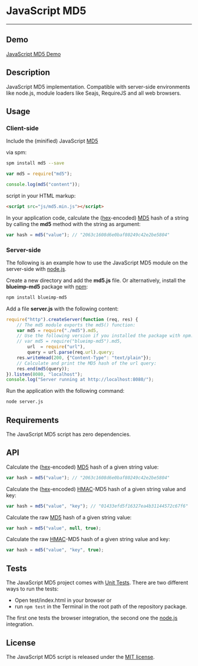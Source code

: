 # JavaScript MD5

----

## Demo

[JavaScript MD5 Demo](http://blueimp.github.io/JavaScript-MD5/)

## Description

JavaScript MD5 implementation. Compatible with server-side environments like
node.js, module loaders like Seajs, RequireJS and all web browsers.

## Usage

### Client-side

Include the (minified) JavaScript [MD5](http://en.wikipedia.org/wiki/MD5)

via spm:

```bash
spm install md5 --save
```

```js
var md5 = require("md5");

console.log(md5("content"));
```

script in your HTML markup:

```html
<script src="js/md5.min.js"></script>
```

In your application code, calculate the
([hex](http://en.wikipedia.org/wiki/Hexadecimal)-encoded)
[MD5](http://en.wikipedia.org/wiki/MD5) hash of a string by calling the
**md5** method with the string as argument:

```js
var hash = md5("value"); // "2063c1608d6e0baf80249c42e2be5804"
```

### Server-side

The following is an example how to use the JavaScript MD5 module on the
server-side with [node.js](http://nodejs.org/).

Create a new directory and add the **md5.js** file. Or alternatively,
install the **blueimp-md5** package with [npm](http://npmjs.org/):

```bash
npm install blueimp-md5
```

Add a file **server.js** with the following content:

```js
require("http").createServer(function (req, res) {
    // The md5 module exports the md5() function:
    var md5 = require("./md5").md5,
    // Use the following version if you installed the package with npm:
    // var md5 = require("blueimp-md5").md5,
        url  = require("url"),
        query = url.parse(req.url).query;
    res.writeHead(200, {"Content-Type": "text/plain"});
    // Calculate and print the MD5 hash of the url query:
    res.end(md5(query));
}).listen(8080, "localhost");
console.log("Server running at http://localhost:8080/");
```

Run the application with the following command:

```bash
node server.js
```

## Requirements

The JavaScript MD5 script has zero dependencies.

## API

Calculate the ([hex](http://en.wikipedia.org/wiki/Hexadecimal)-encoded)
[MD5](http://en.wikipedia.org/wiki/MD5) hash of a given string value:

```js
var hash = md5("value"); // "2063c1608d6e0baf80249c42e2be5804"
```

Calculate the ([hex](http://en.wikipedia.org/wiki/Hexadecimal)-encoded)
[HMAC](http://en.wikipedia.org/wiki/HMAC)-MD5 hash of a given string value
and key:

```js
var hash = md5("value", "key"); // "01433efd5f16327ea4b31144572c67f6"
```

Calculate the raw [MD5](http://en.wikipedia.org/wiki/MD5) hash of a given
string value:

```js
var hash = md5("value", null, true);
```

Calculate the raw [HMAC](http://en.wikipedia.org/wiki/HMAC)-MD5 hash of a
given string value and key:

```js
var hash = md5("value", "key", true);
```

## Tests

The JavaScript MD5 project comes with
[Unit Tests](http://en.wikipedia.org/wiki/Unit_testing).
There are two different ways to run the tests:

* Open test/index.html in your browser or
* run `npm test` in the Terminal in the root path of the repository package.

The first one tests the browser integration, the second one the
[node.js](http://nodejs.org/) integration.


## License

The JavaScript MD5 script is released under the
[MIT license](http://www.opensource.org/licenses/MIT).
